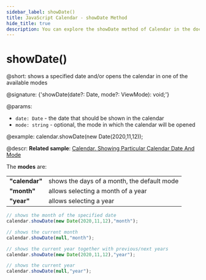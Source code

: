 ```yaml
---
sidebar_label: showDate()
title: JavaScript Calendar - showDate Method 
hide_title: true
description: You can explore the showDate method of Calendar in the documentation of the DHTMLX JavaScript UI library. Browse developer guides and API reference, try out code examples and live demos, and download a free 30-day evaluation version of DHTMLX Suite 7.
---
```

 
# showDate()

@short: shows a specified date and/or opens the calendar in one of the available modes

@signature: {'showDate(date?: Date, mode?: ViewMode): void;'}

@params:
- `date: Date` - the date that should be shown in the calendar
- `mode: string` - optional, the mode in which the calendar will be opened

@example:
calendar.showDate(new Date(2020,11,12));

@descr:
**Related sample**: [Calendar. Showing Particular Calendar Date And Mode](https://snippet.dhtmlx.com/nyfzc8cl)

The **modes** are:

<table>
	<tbody>
        <tr>
			<td><b>"calendar"</b></td>
			<td>shows the days of a month, the default mode</td>
		</tr>
        <tr>
			<td><b>"month"</b></td>
			<td>allows selecting a month of a year</td>
		</tr>
        <tr>
			<td><b>"year"</b></td>
			<td>allows selecting a year</td>
		</tr>
    </tbody>
</table>

~~~js
// shows the month of the specified date
calendar.showDate(new Date(2020,11,12),"month");

// shows the current month
calendar.showDate(null,"month");

// shows the current year together with previous/next years
calendar.showDate(new Date(2020,11,12),"year");

// shows the current year
calendar.showDate(null,"year");
~~~

[comment]: # (@related: calendar/operating_calendar.md#changingcalendarmode)
